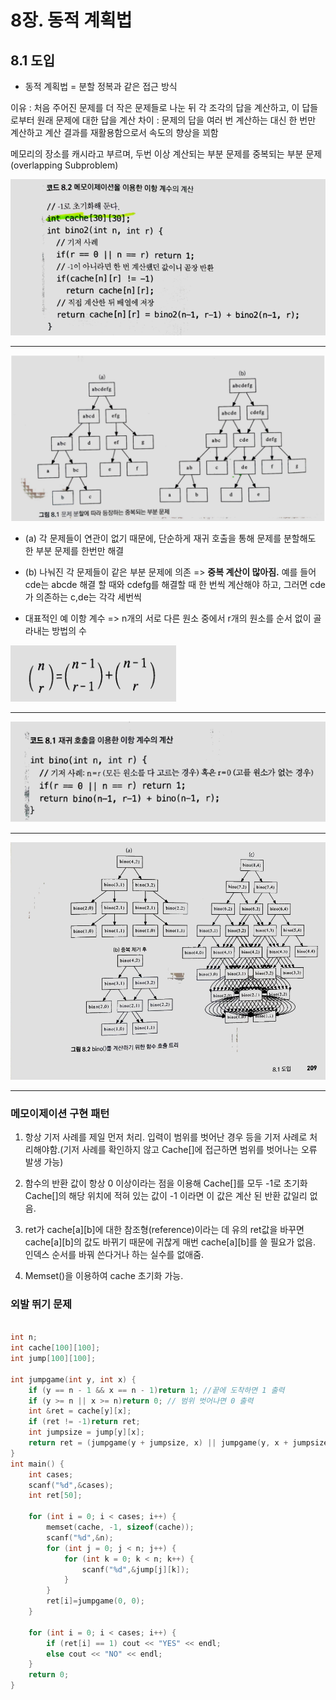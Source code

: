 # 8장. 동적 계획법

## 8.1 도입

* 동적 계획법 = 분할 정복과 같은 접근 방식

이유 : 처음 주어진 문제를 더 작은 문제들로 나눈 뒤 각 조각의 답을 계산하고, 이 답들로부터 원래 문제에 대한 답을 계산
차이 : 문제의 답을 여러 번 계산하는 대신 한 번만 계산하고 계산 결과를 재활용함으로서 속도의 향상을 꾀함

메모리의 장소를 캐시라고 부르며, 두번 이상 계산되는 부분 문제를 중복되는 부분 문제(overlapping Subproblem)

![](images/Cache.PNG)

* * *

![](images/그림8.1.PNG)

* (a) 각 문제들이 연관이 없기 때문에, 단순하게 재귀 호출을 통해 문제를 분할해도 한 부분 문제를 한번만 해결
* (b) 나눠진 각 문제들이 같은 부분 문제에 의존 => **중복 계산이 많아짐.**
예를 들어 cde는 abcde 해결 할 때와 cdefg를 해결할 때 한 번씩 계산해야 하고, 그러면 cde가 의존하는 c,de는 각각 세번씩

* 대표적인 예
이항 계수 => n개의 서로 다른 원소 중에서 r개의 원소를 순서 없이 골라내는 방법의 수

![](images/이항계수.PNG)
* * *
![](images/코드8.1.PNG)
* * *
![](images/그림8.2.PNG)
* * *

### 메모이제이션 구현 패턴

1. 항상 기저 사례를 제일 먼저 처리.
   입력이 범위를 벗어난 경우 등을 기저 사례로 처리해야함.(기저 사례를 확인하지 않고 Cache[]에 접근하면 범위를 벗어나는 오류 발생 가능)
   
2. 함수의 반환 값이 항상 0 이상이라는 점을 이용해 Cache[]를 모두 -1로 초기화
   Cache[]의 해당 위치에 적혀 있는 값이 -1 이라면 이 값은 계산 된 반환 값일리 없음.
   
3. ret가 cache[a][b]에 대한 참조형(reference)이라는 데 유의
   ret값을 바꾸면 cache[a][b]의 값도 바뀌기 때문에 귀찮게 매번 cache[a][b]를 쓸 필요가 없음. 인덱스 순서를 바꿔 쓴다거나 하는 실수를 없애줌.
   
4. Memset()을 이용하여 cache 초기화 가능.
   

### 외발 뛰기 문제

```c

int n;
int cache[100][100];
int jump[100][100];
 
int jumpgame(int y, int x) {
    if (y == n - 1 && x == n - 1)return 1; //끝에 도착하면 1 출력
    if (y >= n || x >= n)return 0; // 범위 벗어나면 0 출력
    int &ret = cache[y][x];
    if (ret != -1)return ret;
    int jumpsize = jump[y][x];
    return ret = (jumpgame(y + jumpsize, x) || jumpgame(y, x + jumpsize));
}
int main() {
    int cases;
    scanf("%d",&cases);
    int ret[50];
 
    for (int i = 0; i < cases; i++) {
        memset(cache, -1, sizeof(cache));
        scanf("%d",&n);
        for (int j = 0; j < n; j++) {
            for (int k = 0; k < n; k++) {
                scanf("%d",&jump[j][k]);
            }
        }
        ret[i]=jumpgame(0, 0);
    }
 
    for (int i = 0; i < cases; i++) {
        if (ret[i] == 1) cout << "YES" << endl;
        else cout << "NO" << endl;
    }
    return 0;
}

```
